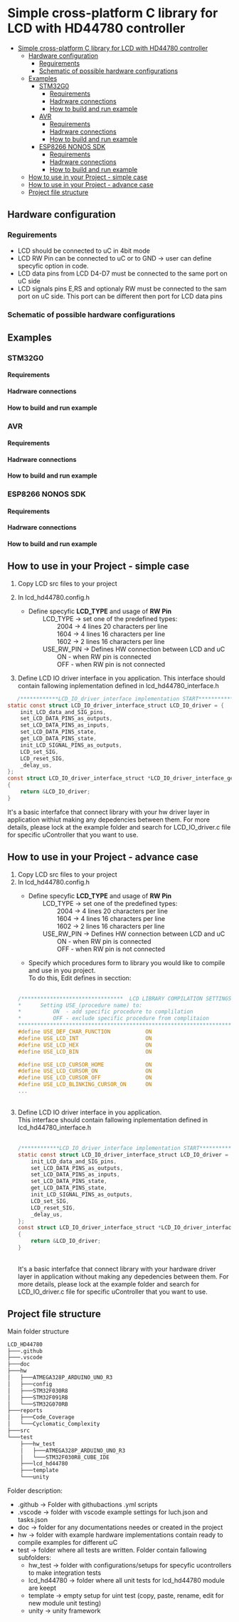 # Simple cross-platform C library for LCD with HD44780 controller
- [Simple cross-platform C library for LCD with HD44780 controller](#simple-cross-platform-c-library-for-lcd-with-hd44780-controller)
  - [Hardware configuration](#hardware-configuration)
    - [Reguirements](#reguirements)
    - [Schematic of possible hardware configurations](#schematic-of-possible-hardware-configurations)
  - [Examples](#examples)
    - [STM32G0](#stm32g0)
      - [Requirements](#requirements)
      - [Hadrware connections](#hadrware-connections)
      - [How to build and run example](#how-to-build-and-run-example)
    - [AVR](#avr)
      - [Requirements](#requirements-1)
      - [Hadrware connections](#hadrware-connections-1)
      - [How to build and run example](#how-to-build-and-run-example-1)
    - [ESP8266 NONOS SDK](#esp8266-nonos-sdk)
      - [Requirements](#requirements-2)
      - [Hadrware connections](#hadrware-connections-2)
      - [How to build and run example](#how-to-build-and-run-example-2)
  - [How to use in your Project - simple case](#how-to-use-in-your-project---simple-case)
  - [How to use in your Project - advance case](#how-to-use-in-your-project---advance-case)
  - [Project file structure](#project-file-structure)


## Hardware configuration
### Reguirements
- LCD should be connected to uC in 4bit mode 
- LCD RW Pin can be connected to uC or to GND -> user can define specyfic option in code.
- LCD data pins from LCD D4-D7 must be connected to the same port on uC side
- LCD signals pins E,RS and optionaly RW must be connected to the sam port on uC side. This port can be different then port for LCD data pins
### Schematic of possible hardware configurations

## Examples
### STM32G0
#### Requirements
#### Hadrware connections
#### How to build and run example
### AVR
#### Requirements
#### Hadrware connections
#### How to build and run example
### ESP8266 NONOS SDK
#### Requirements
#### Hadrware connections
#### How to build and run example
## How to use in your Project - simple case
1. Copy LCD src files to your project
2. In lcd_hd44780.config.h 
   - Define specyfic **LCD_TYPE** and usage of **RW Pin**<br>
    &emsp; &emsp;LCD_TYPE -> set one of the predefined types:<br>
                &emsp; &emsp;&emsp; &emsp;2004 -> 4 lines 20 characters per line<br>
                &emsp; &emsp;&emsp; &emsp;1604 -> 4 lines 16 characters per line<br>
                &emsp; &emsp;&emsp; &emsp;1602 -> 2 lines 16 characters per line<br>
    &emsp; &emsp;USE_RW_PIN -> Defines HW connection between LCD and uC<br>
                &emsp; &emsp;&emsp; &emsp;ON - when RW pin is connected<br>
                &emsp; &emsp;&emsp; &emsp;OFF - when RW pin is not connected<br>


3. Define LCD IO driver interface in you application. This interface should contain fallowing inplementation defined in lcd_hd44780_interface.h
```C 
   /************LCD_IO_driver_interface implementation START**************/
static const struct LCD_IO_driver_interface_struct LCD_IO_driver = {
    init_LCD_data_and_SIG_pins,
    set_LCD_DATA_PINS_as_outputs,
    set_LCD_DATA_PINS_as_inputs,
    set_LCD_DATA_PINS_state,
    get_LCD_DATA_PINS_state,
    init_LCD_SIGNAL_PINS_as_outputs,
    LCD_set_SIG,
    LCD_reset_SIG,
    _delay_us,
};
const struct LCD_IO_driver_interface_struct *LCD_IO_driver_interface_get(void)
{
    return &LCD_IO_driver;
}

```
It's a basic interfafce that connect library with your hw driver layer in application withiut making any depedencies between them. For more details, please lock at the example folder and search for LCD_IO_driver.c file for specific uController that you want to use.


## How to use in your Project - advance case
1. Copy LCD src files to your project
2. In lcd_hd44780.config.h 
   - Define specyfic **LCD_TYPE** and usage of **RW Pin**<br>
    &emsp; &emsp;LCD_TYPE -> set one of the predefined types:<br>
                &emsp; &emsp;&emsp; &emsp;2004 -> 4 lines 20 characters per line<br>
                &emsp; &emsp;&emsp; &emsp;1604 -> 4 lines 16 characters per line<br>
                &emsp; &emsp;&emsp; &emsp;1602 -> 2 lines 16 characters per line<br>
    &emsp; &emsp;USE_RW_PIN -> Defines HW connection between LCD and uC<br>
                &emsp; &emsp;&emsp; &emsp;ON - when RW pin is connected<br>
                &emsp; &emsp;&emsp; &emsp;OFF - when RW pin is not connected<br>

    - Specify which procedures form to library you would like to compile and use in you project.<br>
    To do this, Edit defines in secction: <br><br>
    ```C
    /********************************  LCD LIBRARY COMPILATION SETTINGS ************************
    *      Setting USE_(procedure name) to:
    *          ON  - add specific procedure to complilation
    *          OFF - exclude specific procedure from complitaion
    ********************************************************************************************/
   #define USE_DEF_CHAR_FUNCTION           ON
    #define USE_LCD_INT                     ON
    #define USE_LCD_HEX                     ON
    #define USE_LCD_BIN                     ON

    #define USE_LCD_CURSOR_HOME             ON
    #define USE_LCD_CURSOR_ON               ON
    #define USE_LCD_CURSOR_OFF              ON
    #define USE_LCD_BLINKING_CURSOR_ON      ON
    ...
    ```
    <br>
3. Define LCD IO driver interface in you application.<br>
   This interface should contain fallowing inplementation defined in lcd_hd44780_interface.h<br><br>
    ```C 
   /************LCD_IO_driver_interface implementation START**************/
    static const struct LCD_IO_driver_interface_struct LCD_IO_driver = {
        init_LCD_data_and_SIG_pins,
        set_LCD_DATA_PINS_as_outputs,
        set_LCD_DATA_PINS_as_inputs,
        set_LCD_DATA_PINS_state,
        get_LCD_DATA_PINS_state,
        init_LCD_SIGNAL_PINS_as_outputs,
        LCD_set_SIG,
        LCD_reset_SIG,
        _delay_us,
    };
    const struct LCD_IO_driver_interface_struct *LCD_IO_driver_interface_get(void)
    {
        return &LCD_IO_driver;
    }
    ```
    <br>
    It's a basic interfafce that connect library with your hardware driver layer in application without making any depedencies between them. For more details, please lock at the example folder and search for LCD_IO_driver.c file for specific uController that you want to use.

## Project file structure
Main folder structure
```bash 
LCD_HD44780
├───.github
├───.vscode
├───doc
├───hw
│   ├───ATMEGA328P_ARDUINO_UNO_R3
│   ├───config
│   ├───STM32F030R8
│   ├───STM32F091RB
│   └───STM32G070RB
├───reports
│   ├───Code_Coverage
│   └───Cyclomatic_Complexity
├───src
└───test
    ├───hw_test
    │   ├───ATMEGA328P_ARDUINO_UNO_R3
    │   └───STM32F030R8_CUBE_IDE
    ├───lcd_hd44780
    ├───template                
    └───unity
```
Folder description:
- .github -> Folder with githubactions .yml scripts
- .vscode -> folder with vscode example settings for luch.json and tasks.json
- doc -> folder for any documentations needes or created in the project
- hw -> folder with example hardware implementations contain ready to compile examples for different uC
- test -> folder where all tests are written. Folder contain fallowing subfolders:
  - hw_test -> folder with configurations/setups for specyfic ucontrollers to make integration tests
  - lcd_hd44780 -> folder where all unit tests for lcd_hd44780 module are keept
  - template -> empty setup for uint test (copy, paste, rename, edit for new module unit testing) 
  - unity -> unity framework


